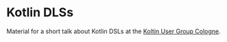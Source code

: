 # Kotlin DLSs

Material for a short talk about Kotlin DSLs at the [Koltin User Group Cologne](https://www.meetup.com/de-DE/Kotlin-User-Group-Cologne/events/252829395/).
